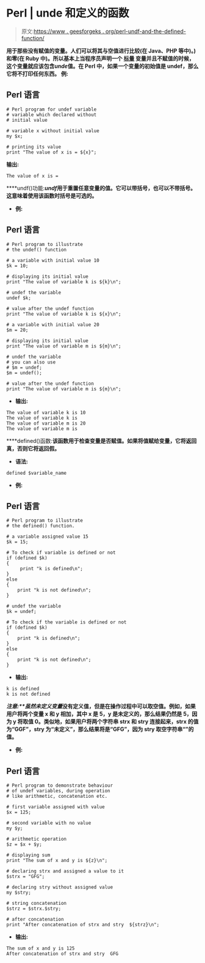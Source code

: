 # Perl | unde 和定义的函数

> 原文:[https://www . geesforgeks . org/perl-undf-and-the-defined-function/](https://www.geeksforgeeks.org/perl-undef-and-the-defined-function/)

**用于那些没有赋值的变量。人们可以将其与空值进行比较(在 Java、PHP 等中)。)和零(在 Ruby 中)。所以基本上当程序员声明一个 [**标量**](https://www.geeksforgeeks.org/perl-scalars/) 变量并且不赋值的时候，这个变量就应该包含*unde*值。在 Perl 中，如果一个变量的初始值是 undef，那么它将不打印任何东西。
**例:**** 

## **Perl 语言**

```
# Perl program for undef variable
# variable which declared without
# initial value

# variable x without initial value
my $x;

# printing its value
print "The value of x is = ${x}";
```

****输出:**** 

```
The value of x is = 
```

****undf()功能:***undf*用于重置任意变量的值。它可以带括号，也可以不带括号。这意味着使用该函数时括号是可选的。** 

*   ****例:**** 

## **Perl 语言**

```
# Perl program to illustrate
# the undef() function

# a variable with initial value 10
$k = 10;

# displaying its initial value
print "The value of variable k is ${k}\n";

# undef the variable
undef $k;

# value after the undef function
print "The value of variable k is ${x}\n";

# a variable with initial value 20
$m = 20;

# displaying its initial value
print "The value of variable m is ${m}\n";

# undef the variable
# you can also use
# $m = undef;
$m = undef();

# value after the undef function
print "The value of variable m is ${m}\n";
```

*   ****输出:**** 

```
The value of variable k is 10
The value of variable k is 
The value of variable m is 20
The value of variable m is 
```

****defined()函数:**该函数用于检查变量是否赋值。如果将值赋给变量，它将返回真，否则它将返回假。** 

*   ****语法:**** 

```
defined $variable_name
```

*   ****例:**** 

## **Perl 语言**

```
# Perl program to illustrate
# the defined() function.

# a variable assigned value 15
$k = 15;

# To check if variable is defined or not
if (defined $k)
{
     print "k is defined\n";
}
else
{
    print "k is not defined\n";
}

# undef the variable
$k = undef;

# To check if the variable is defined or not
if (defined $k)
{
    print "k is defined\n";
}
else
{
    print "k is not defined\n";
}
```

*   ****输出:**** 

```
k is defined
k is not defined
```

****注意:**虽然*未定义变量*没有定义值，但是在操作过程中可以取空值。例如，如果用户将两个变量 x 和 y 相加，其中 x 是 5，y 是未定义的，那么结果仍然是 5，因为 y 将取值 0。类似地，如果用户将两个字符串 strx 和 stry 连接起来，strx 的值为“GGF”，stry 为“未定义”，那么结果将是“GFG”，因为 stry 取空字符串“”的值。** 

*   ****例:**** 

## **Perl 语言**

```
# Perl program to demonstrate behaviour
# of undef variables, during operation
# like arithmetic, concatenation etc.

# first variable assigned with value
$x = 125;

# second variable with no value
my $y;

# arithmetic operation
$z = $x + $y;

# displaying sum
print "The sum of x and y is ${z}\n";

# declaring strx and assigned a value to it
$strx = "GFG";

# declaring stry without assigned value
my $stry;

# string concatenation
$strz = $strx.$stry;

# after concatenation
print "After concatenation of strx and stry  ${strz}\n";
```

*   ****输出:**** 

```
The sum of x and y is 125
After concatenation of strx and stry  GFG
```